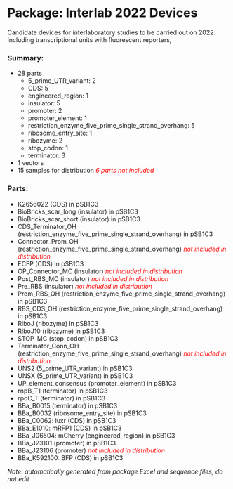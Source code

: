 # Package: Interlab 2022 Devices

Candidate devices for interlaboratory studies to be carried out on 2022.  Including transcriptional units with fluorescent reporters,  

### Summary:

- 28 parts
    - 5_prime_UTR_variant: 2
    - CDS: 5
    - engineered_region: 1
    - insulator: 5
    - promoter: 2
    - promoter_element: 1
    - restriction_enzyme_five_prime_single_strand_overhang: 5
    - ribosome_entry_site: 1
    - ribozyme: 2
    - stop_codon: 1
    - terminator: 3
- 1 vectors
- 15 samples for distribution _<span style="color:red">6 parts not included</span>_

### Parts:

- K2656022 (CDS) in pSB1C3
- BioBricks_scar_long (insulator) in pSB1C3
- BioBricks_scar_short (insulator) in pSB1C3
- CDS_Terminator_OH (restriction_enzyme_five_prime_single_strand_overhang) in pSB1C3
- Connector_Prom_OH (restriction_enzyme_five_prime_single_strand_overhang) _<span style="color:red">not included in distribution</span>_
- ECFP (CDS) in pSB1C3
- OP_Connector_MC (insulator) _<span style="color:red">not included in distribution</span>_
- Post_RBS_MC (insulator) _<span style="color:red">not included in distribution</span>_
- Pre_RBS (insulator) _<span style="color:red">not included in distribution</span>_
- Prom_RBS_OH (restriction_enzyme_five_prime_single_strand_overhang) in pSB1C3
- RBS_CDS_OH (restriction_enzyme_five_prime_single_strand_overhang) in pSB1C3
- RiboJ (ribozyme) in pSB1C3
- RiboJ10 (ribozyme) in pSB1C3
- STOP_MC (stop_codon) in pSB1C3
- Terminator_Conn_OH (restriction_enzyme_five_prime_single_strand_overhang) _<span style="color:red">not included in distribution</span>_
- UNS2 (5_prime_UTR_variant) in pSB1C3
- UNSX (5_prime_UTR_variant) in pSB1C3
- UP_element_consensus (promoter_element) in pSB1C3
- rnpB_T1 (terminator) in pSB1C3
- rpoC_T (terminator) in pSB1C3
- BBa_B0015 (terminator) in pSB1C3
- BBa_B0032 (ribosome_entry_site) in pSB1C3
- BBa_C0062: luxr (CDS) in pSB1C3
- BBa_E1010: mRFP1 (CDS) in pSB1C3
- BBa_J06504: mCherry (engineered_region) in pSB1C3
- BBa_J23101 (promoter) in pSB1C3
- BBa_J23106 (promoter) _<span style="color:red">not included in distribution</span>_
- BBa_K592100: BFP (CDS) in pSB1C3

_Note: automatically generated from package Excel and sequence files; do not edit_
